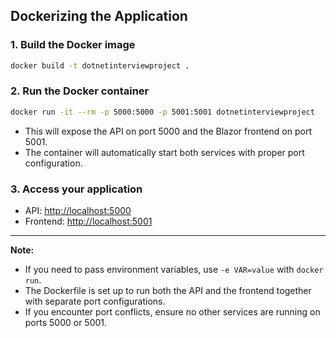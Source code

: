 ## Dockerizing the Application

### 1. Build the Docker image

```sh
docker build -t dotnetinterviewproject .
```

### 2. Run the Docker container

```sh
docker run -it --rm -p 5000:5000 -p 5001:5001 dotnetinterviewproject
```

- This will expose the API on port 5000 and the Blazor frontend on port 5001.
- The container will automatically start both services with proper port configuration.

### 3. Access your application

- API: [http://localhost:5000](http://localhost:5000)
- Frontend: [http://localhost:5001](http://localhost:5001)

---

**Note:**

- If you need to pass environment variables, use `-e VAR=value` with `docker run`.
- The Dockerfile is set up to run both the API and the frontend together with separate port configurations.
- If you encounter port conflicts, ensure no other services are running on ports 5000 or 5001.
